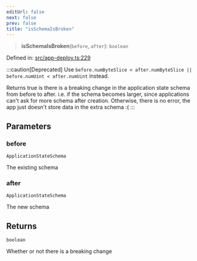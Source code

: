 ```yaml
---
editUrl: false
next: false
prev: false
title: "isSchemaIsBroken"
---
```


> **isSchemaIsBroken**(`before`, `after`): `boolean`

Defined in: [src/app-deploy.ts:229](https://github.com/algorandfoundation/algokit-utils-ts/blob/45957336d0cbf88c980c0a3343335a5e5e142c93/src/app-deploy.ts#L229)

:::caution[Deprecated]
Use `before.numByteSlice < after.numByteSlice || before.numUint < after.numUint` instead.

Returns true is there is a breaking change in the application state schema from before to after.
 i.e. if the schema becomes larger, since applications can't ask for more schema after creation.
 Otherwise, there is no error, the app just doesn't store data in the extra schema :(
:::

## Parameters

### before

`ApplicationStateSchema`

The existing schema

### after

`ApplicationStateSchema`

The new schema

## Returns

`boolean`

Whether or not there is a breaking change
